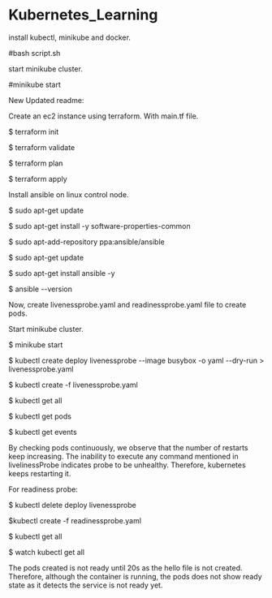 # Kubernetes_Learning

install kubectl, minikube and docker.

#bash script.sh

start minikube cluster.

#minikube start


New Updated readme:

Create an ec2 instance using terraform. With main.tf file.

$ terraform init

$ terraform validate

$ terraform plan

$ terraform apply

Install ansible on linux control node.

$ sudo apt-get update

$ sudo apt-get install -y software-properties-common

$ sudo apt-add-repository ppa:ansible/ansible

$ sudo apt-get update

$ sudo apt-get install ansible -y

$ ansible --version

Now, create livenessprobe.yaml and readinessprobe.yaml file to create pods.

Start minikube cluster.

$ minikube start

$ kubectl create deploy livenessprobe --image busybox -o yaml --dry-run > livenessprobe.yaml

$ kubectl create -f livenessprobe.yaml

$ kubectl get all

$ kubectl get pods

$ kubectl get events

By checking pods continuously, we observe that the number of restarts keep increasing. The inability to execute any command mentioned in livelinessProbe indicates probe to be unhealthy. Therefore, kubernetes keeps restarting it.

For readiness probe:

$ kubectl delete deploy livenessprobe

$kubectl create -f readinessprobe.yaml

$ kubectl get all

$ watch kubectl get all

The pods created is not ready until 20s as the hello file is not created. Therefore, although the container is running, the pods does not show ready state as it detects the service is not ready yet.

